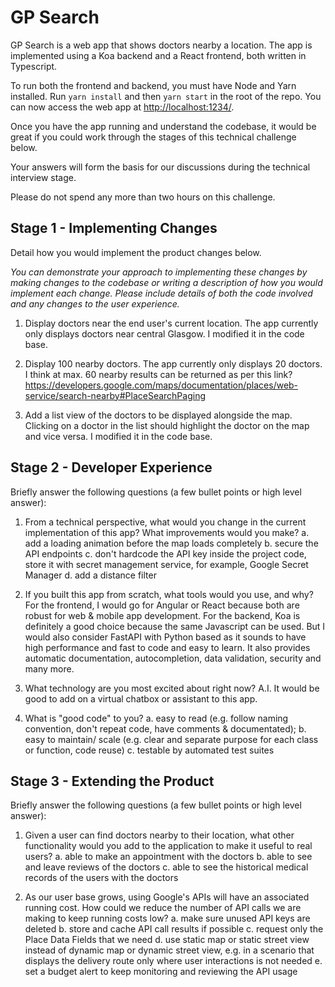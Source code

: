 # GP Search

GP Search is a web app that shows doctors nearby a location. The app is implemented using a Koa backend and a React frontend, both written in Typescript.

To run both the frontend and backend, you must have Node and Yarn installed. Run `yarn install` and then `yarn start` in the root of the repo. You can now access the web app at [http://localhost:1234/](http://localhost:1234/).

Once you have the app running and understand the codebase, it would be great if you could work through the stages of this technical challenge below.

Your answers will form the basis for our discussions during the technical interview stage.

Please do not spend any more than two hours on this challenge.

## Stage 1 - Implementing Changes

Detail how you would implement the product changes below.

_You can demonstrate your approach to implementing these changes by making changes to the codebase or writing a description of how you would implement each change. Please include details of both the code involved and any changes to the user experience._

1. Display doctors near the end user's current location. The app currently only displays doctors near central Glasgow.
I modified it in the code base.

2. Display 100 nearby doctors. The app currently only displays 20 doctors.
I think at max. 60 nearby results can be returned as per this link?
https://developers.google.com/maps/documentation/places/web-service/search-nearby#PlaceSearchPaging

3. Add a list view of the doctors to be displayed alongside the map. Clicking on a doctor in the list should highlight the doctor on the map and vice versa.
I modified it in the code base.

## Stage 2 - Developer Experience

Briefly answer the following questions (a few bullet points or high level answer):

1. From a technical perspective, what would you change in the current implementation of this app? What improvements would you make?
a. add a loading animation before the map loads completely
b. secure the API endpoints
c. don't hardcode the API key inside the project code, store it with secret management service, for example, Google Secret Manager
d. add a distance filter

2. If you built this app from scratch, what tools would you use, and why?
For the frontend, I would go for Angular or React because both are robust for web & mobile app development.
For the backend, Koa is definitely a good choice because the same Javascript can be used. But I would also consider FastAPI with Python based as it sounds to have high performance and fast to code and easy to learn. It also provides automatic documentation, autocompletion, data validation, security and many more.

3. What technology are you most excited about right now?
A.I.
It would be good to add on a virtual chatbox or assistant to this app.

4. What is "good code" to you?
a. easy to read (e.g. follow naming convention, don't repeat code, have comments & documentated);
b. easy to maintain/ scale (e.g. clear and separate purpose for each class or function, code reuse)
c. testable by automated test suites

## Stage 3 - Extending the Product

Briefly answer the following questions (a few bullet points or high level answer):

1. Given a user can find doctors nearby to their location, what other functionality would you add to the application to make it useful to real users?
a. able to make an appointment with the doctors
b. able to see and leave reviews of the doctors
c. able to see the historical medical records of the users with the doctors

2. As our user base grows, using Google's APIs will have an associated running cost. How could we reduce the number of API calls we are making to keep running costs low?
a. make sure unused API keys are deleted
b. store and cache API call results if possible
c. request only the Place Data Fields that we need
d. use static map or static street view instead of dynamic map or dynamic street view, 
    e.g. in a scenario that displays the delivery route only where user interactions is not needed
e. set a budget alert to keep monitoring and reviewing the API usage